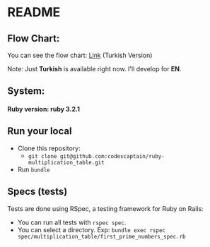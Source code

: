 # README

## Flow Chart:

You can see the flow chart: [Link](https://github.com/codescaptain/ruby-multiplication_table/blob/main/new-flochart.pdf) (Turkish Version)

Note: Just **Turkish** is available right now. I'll develop for **EN**.

## System:

#### Ruby version: ruby 3.2.1

## Run your local

- Clone this repository:
  - `git clone git@github.com:codescaptain/ruby-multiplication_table.git`
- Run `bundle` 

## Specs (tests)
 Tests are done using RSpec, a testing framework for Ruby on Rails:
 - You can run all tests with `rspec spec`.
 - You can select a directory. Exp: `bundle exec rspec spec/multiplication_table/first_prime_numbers_spec.rb`
